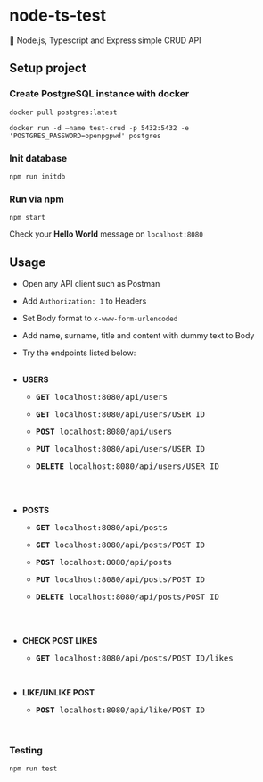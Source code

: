 # node-ts-test
💨 Node.js, Typescript and Express simple CRUD API


## Setup project

### Create PostgreSQL instance with docker

```
docker pull postgres:latest
```

```
docker run -d —name test-crud -p 5432:5432 -e 'POSTGRES_PASSWORD=openpgpwd' postgres
```

### Init database
```
npm run initdb
```

### Run via npm

```
npm start
```

Check your **Hello World** message on `localhost:8080`


## Usage

- Open any API client such as Postman
- Add `Authorization: 1` to Headers
- Set Body format to `x-www-form-urlencoded`
- Add name, surname, title and content with dummy text to Body

- Try the endpoints listed below:
    <br><br>
- <strong>USERS</strong>
    - <pre><strong>GET</strong> localhost:8080/api/users</pre>
    - <pre><strong>GET</strong> localhost:8080/api/users/USER_ID</pre>
    - <pre><strong>POST</strong> localhost:8080/api/users</pre>
    - <pre><strong>PUT</strong> localhost:8080/api/users/USER_ID</pre>
    - <pre><strong>DELETE</strong> localhost:8080/api/users/USER_ID</pre>
        <br><br>
- <strong>POSTS</strong>
    - <pre><strong>GET</strong> localhost:8080/api/posts</pre>
    - <pre><strong>GET</strong> localhost:8080/api/posts/POST_ID</pre>
    - <pre><strong>POST</strong> localhost:8080/api/posts</pre>
    - <pre><strong>PUT</strong> localhost:8080/api/posts/POST_ID</pre>
    - <pre><strong>DELETE</strong> localhost:8080/api/posts/POST_ID</pre>
        <br><br>
- <strong>CHECK POST LIKES</strong>
    - <pre><strong>GET</strong> localhost:8080/api/posts/POST_ID/likes</pre>
        <br>
- <strong>LIKE/UNLIKE POST</strong>
    - <pre><strong>POST</strong> localhost:8080/api/like/POST_ID</pre>

        <br>
### Testing

```
npm run test
```